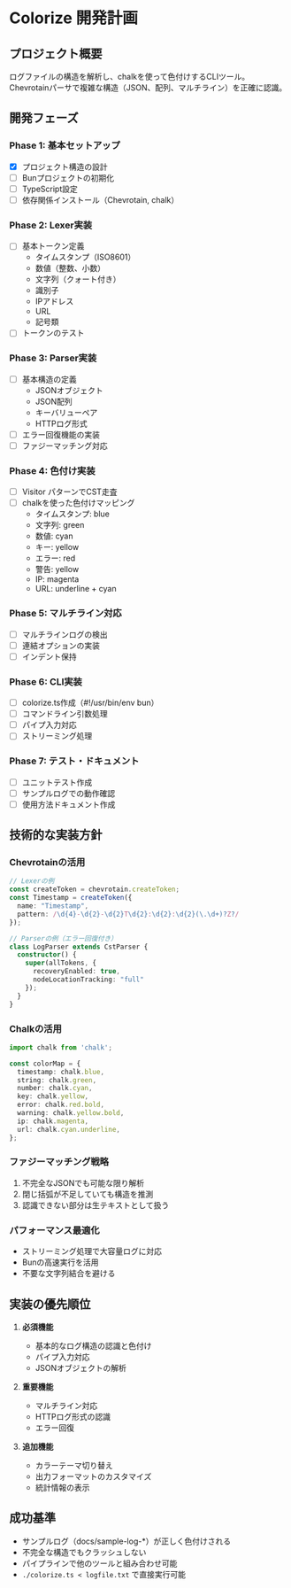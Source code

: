 # Colorize 開発計画

## プロジェクト概要
ログファイルの構造を解析し、chalkを使って色付けするCLIツール。
Chevrotainパーサで複雑な構造（JSON、配列、マルチライン）を正確に認識。

## 開発フェーズ

### Phase 1: 基本セットアップ
- [x] プロジェクト構造の設計
- [ ] Bunプロジェクトの初期化
- [ ] TypeScript設定
- [ ] 依存関係インストール（Chevrotain, chalk）

### Phase 2: Lexer実装
- [ ] 基本トークン定義
  - タイムスタンプ（ISO8601）
  - 数値（整数、小数）
  - 文字列（クォート付き）
  - 識別子
  - IPアドレス
  - URL
  - 記号類
- [ ] トークンのテスト

### Phase 3: Parser実装
- [ ] 基本構造の定義
  - JSONオブジェクト
  - JSON配列
  - キーバリューペア
  - HTTPログ形式
- [ ] エラー回復機能の実装
- [ ] ファジーマッチング対応

### Phase 4: 色付け実装
- [ ] Visitor パターンでCST走査
- [ ] chalkを使った色付けマッピング
  - タイムスタンプ: blue
  - 文字列: green
  - 数値: cyan
  - キー: yellow
  - エラー: red
  - 警告: yellow
  - IP: magenta
  - URL: underline + cyan

### Phase 5: マルチライン対応
- [ ] マルチラインログの検出
- [ ] 連結オプションの実装
- [ ] インデント保持

### Phase 6: CLI実装
- [ ] colorize.ts作成（#!/usr/bin/env bun）
- [ ] コマンドライン引数処理
- [ ] パイプ入力対応
- [ ] ストリーミング処理

### Phase 7: テスト・ドキュメント
- [ ] ユニットテスト作成
- [ ] サンプルログでの動作確認
- [ ] 使用方法ドキュメント作成

## 技術的な実装方針

### Chevrotainの活用
```typescript
// Lexerの例
const createToken = chevrotain.createToken;
const Timestamp = createToken({
  name: "Timestamp",
  pattern: /\d{4}-\d{2}-\d{2}T\d{2}:\d{2}:\d{2}(\.\d+)?Z?/
});

// Parserの例（エラー回復付き）
class LogParser extends CstParser {
  constructor() {
    super(allTokens, {
      recoveryEnabled: true,
      nodeLocationTracking: "full"
    });
  }
}
```

### Chalkの活用
```typescript
import chalk from 'chalk';

const colorMap = {
  timestamp: chalk.blue,
  string: chalk.green,
  number: chalk.cyan,
  key: chalk.yellow,
  error: chalk.red.bold,
  warning: chalk.yellow.bold,
  ip: chalk.magenta,
  url: chalk.cyan.underline,
};
```

### ファジーマッチング戦略
1. 不完全なJSONでも可能な限り解析
2. 閉じ括弧が不足していても構造を推測
3. 認識できない部分は生テキストとして扱う

### パフォーマンス最適化
- ストリーミング処理で大容量ログに対応
- Bunの高速実行を活用
- 不要な文字列結合を避ける

## 実装の優先順位
1. **必須機能**
   - 基本的なログ構造の認識と色付け
   - パイプ入力対応
   - JSONオブジェクトの解析

2. **重要機能**
   - マルチライン対応
   - HTTPログ形式の認識
   - エラー回復

3. **追加機能**
   - カラーテーマ切り替え
   - 出力フォーマットのカスタマイズ
   - 統計情報の表示

## 成功基準
- サンプルログ（docs/sample-log-*）が正しく色付けされる
- 不完全な構造でもクラッシュしない
- パイプラインで他のツールと組み合わせ可能
- `./colorize.ts < logfile.txt` で直接実行可能
